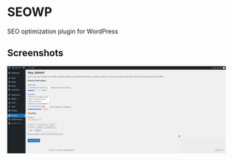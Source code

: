 # SEOWP
SEO optimization plugin for WordPress
## Screenshots
![Settings page](https://github.com/petertill/seowp/blob/main/docs/settings.png?raw=true)
